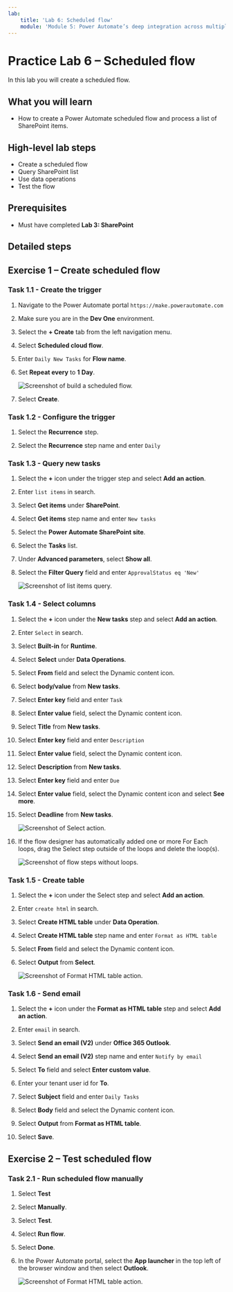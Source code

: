 ```yaml
---
lab:
    title: 'Lab 6: Scheduled flow'
    module: 'Module 5: Power Automate’s deep integration across multiple data sources'
---
```


# Practice Lab 6 – Scheduled flow

In this lab you will create a scheduled flow.

## What you will learn

- How to create a Power Automate scheduled flow and process a list of SharePoint items.

## High-level lab steps

- Create a scheduled flow
- Query SharePoint list
- Use data operations
- Test the flow
  
## Prerequisites

- Must have completed **Lab 3: SharePoint**

## Detailed steps

## Exercise 1 – Create scheduled flow

### Task 1.1 - Create the trigger

1. Navigate to the Power Automate portal `https://make.powerautomate.com`

1. Make sure you are in the **Dev One** environment.

1. Select the **+ Create** tab from the left navigation menu.

1. Select **Scheduled cloud flow**.

1. Enter `Daily New Tasks` for **Flow name**.

1. Set **Repeat every** to **1** **Day**.

    ![Screenshot of build a scheduled flow.](../media/build-scheduled-flow.png)

1. Select **Create**.


### Task 1.2 - Configure the trigger

1. Select the **Recurrence** step.

1. Select the **Recurrence** step name and enter `Daily`


### Task 1.3 - Query new tasks

1. Select the **+** icon under the trigger step and select **Add an action**.

1. Enter `list items` in search.

1. Select **Get items** under **SharePoint**.

1. Select **Get items** step name and enter `New tasks`

1. Select the **Power Automate SharePoint site**.

1. Select the **Tasks** list.

1. Under **Advanced parameters**, select **Show all**.

1. Select the **Filter Query** field and enter `ApprovalStatus eq 'New'`

    ![Screenshot of list items query.](../media/list-items.png)


### Task 1.4 - Select columns

1. Select the **+** icon under the **New tasks** step and select **Add an action**.

1. Enter `Select` in search.

1. Select **Built-in** for **Runtime**.

1. Select **Select** under **Data Operations**.

1. Select **From** field and select the Dynamic content icon.

1. Select **body/value** from **New tasks**.

1. Select **Enter key** field and enter `Task`

1. Select **Enter value** field, select the Dynamic content icon.

1. Select **Title** from **New tasks**.

1. Select **Enter key** field and enter `Description`

1. Select **Enter value** field, select the Dynamic content icon.

1. Select **Description** from **New tasks**.

1. Select **Enter key** field and enter `Due`

1. Select **Enter value** field, select the Dynamic content icon and select **See more**.

1. Select **Deadline** from **New tasks**.

    ![Screenshot of Select action.](../media/select-action.png)

1. If the flow designer has automatically added one or more For Each loops, drag the Select step outside of the loops and delete the loop(s).

    ![Screenshot of flow steps without loops.](../media/flow-without-loops.png)


### Task 1.5 - Create table

1. Select the **+** icon under the Select step and select **Add an action**.

1. Enter `create html` in search.

1. Select **Create HTML table** under **Data Operation**.

1. Select **Create HTML table** step name and enter `Format as HTML table`

1. Select **From** field and select the Dynamic content icon.

1. Select **Output** from **Select**.

    ![Screenshot of Format HTML table action.](../media/format-html-action.png)


### Task 1.6 - Send email

1. Select the **+** icon under the **Format as HTML table** step and select **Add an action**.

1. Enter `email` in search.

1. Select **Send an email (V2)** under **Office 365 Outlook**.

1. Select **Send an email (V2)** step name and enter `Notify by email`

1. Select **To** field and select **Enter custom value**.

1. Enter your tenant user id for **To**.

1. Select **Subject** field and enter `Daily Tasks`

1. Select **Body** field and select the Dynamic content icon.

1. Select **Output** from **Format as HTML table**.

1. Select **Save**.


## Exercise 2 – Test scheduled flow

### Task 2.1 - Run scheduled flow manually

1. Select **Test**

1. Select **Manually**.

1. Select **Test**.

1. Select **Run flow**.

1. Select **Done**.

1. In the Power Automate portal, select the **App launcher** in the top left of the browser window and then select **Outlook**.

    ![Screenshot of Format HTML table action.](../media/daily-tasks-email.png)

